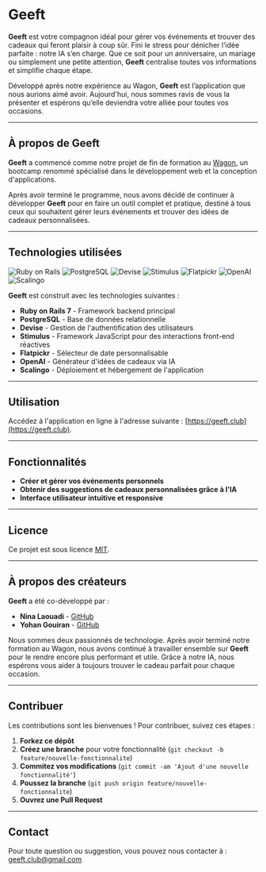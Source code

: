 # Geeft

**Geeft** est votre compagnon idéal pour gérer vos événements et trouver des cadeaux qui feront plaisir à coup sûr. Fini le stress pour dénicher l’idée parfaite : notre IA s’en charge. Que ce soit pour un anniversaire, un mariage ou simplement une petite attention, **Geeft** centralise toutes vos informations et simplifie chaque étape.

Développé après notre expérience au Wagon, **Geeft** est l’application que nous aurions aimé avoir. Aujourd'hui, nous sommes ravis de vous la présenter et espérons qu’elle deviendra votre alliée pour toutes vos occasions.

---

## À propos de Geeft

**Geeft** a commencé comme notre projet de fin de formation au [Wagon](https://www.lewagon.com/fr), un bootcamp renommé spécialisé dans le développement web et la conception d'applications.

Après avoir terminé le programme, nous avons décidé de continuer à développer **Geeft** pour en faire un outil complet et pratique, destiné à tous ceux qui souhaitent gérer leurs événements et trouver des idées de cadeaux personnalisées.

---

## Technologies utilisées
![Ruby on Rails](https://img.shields.io/badge/Ruby%20on%20Rails-7.0-red) ![PostgreSQL](https://img.shields.io/badge/PostgreSQL-13-blue) ![Devise](https://img.shields.io/badge/Devise-4.8.0-blueviolet) ![Stimulus](https://img.shields.io/badge/Stimulus-2.0.0-brightgreen) ![Flatpickr](https://img.shields.io/badge/Flatpickr-4.6.9-orange) ![OpenAI](https://img.shields.io/badge/OpenAI-GPT--3.5-yellowgreen) ![Scalingo](https://img.shields.io/badge/Scalingo-PaaS-informational)

**Geeft** est construit avec les technologies suivantes :

- **Ruby on Rails 7** - Framework backend principal
- **PostgreSQL** - Base de données relationnelle
- **Devise** - Gestion de l'authentification des utilisateurs
- **Stimulus** - Framework JavaScript pour des interactions front-end réactives
- **Flatpickr** - Sélecteur de date personnalisable
- **OpenAI** - Générateur d'idées de cadeaux via IA
- **Scalingo** - Déploiement et hébergement de l'application

---

## Utilisation

Accédez à l'application en ligne à l'adresse suivante : [https://geeft.club](https://geeft.club).

---

## Fonctionnalités

- **Créer et gérer vos événements personnels**
- **Obtenir des suggestions de cadeaux personnalisées grâce à l'IA**
- **Interface utilisateur intuitive et responsive**

---

## Licence

Ce projet est sous licence [MIT](https://opensource.org/licenses/MIT).

---

## À propos des créateurs

**Geeft** a été co-développé par :

- **Nina Laouadi** - [GitHub](https://github.com/nina-kbn)
- **Yohan Gouiran** - [GitHub](https://github.com/rocktane)

Nous sommes deux passionnés de technologie. Après avoir terminé notre formation au Wagon, nous avons continué à travailler ensemble sur **Geeft** pour le rendre encore plus performant et utile. Grâce à notre IA, nous espérons vous aider à toujours trouver le cadeau parfait pour chaque occasion.

---

## Contribuer

Les contributions sont les bienvenues ! Pour contribuer, suivez ces étapes :

1. **Forkez ce dépôt**
2. **Créez une branche** pour votre fonctionnalité (`git checkout -b feature/nouvelle-fonctionnalite`)
3. **Commitez vos modifications** (`git commit -am 'Ajout d'une nouvelle fonctionnalité'`)
4. **Poussez la branche** (`git push origin feature/nouvelle-fonctionnalite`)
5. **Ouvrez une Pull Request**

---

## Contact

Pour toute question ou suggestion, vous pouvez nous contacter à : [geeft.club@gmail.com](mailto:geeft.club@gmail.com)
